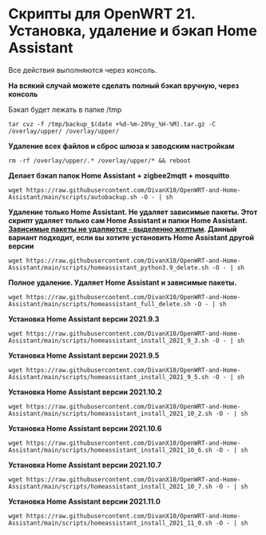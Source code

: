 # Скрипты для OpenWRT 21. Установка, удаление и бэкап Home Assistant 

Все действия выполняются через консоль.

__На всякий случай можете сделать полный бэкап вручную, через консоль__

Бэкап будет лежать в папке /tmp
```
tar cvz -f /tmp/backup_$(date +%d-%m-20%y_%H-%M).tar.gz -C /overlay/upper/ /overlay/upper/
```
__Удаление всех файлов и сброс шлюза к заводским настройкам__
```
rm -rf /overlay/upper/.* /overlay/upper/* && reboot
```

__Делает бэкап папок Home Assistant + zigbee2mqtt + mosquitto__
```
wget https://raw.githubusercontent.com/DivanX10/OpenWRT-and-Home-Assistant/main/scripts/autobackup.sh -O - | sh
```

__Удаление только Home Assistant. Не удаляет зависимые пакеты. Этот скрипт удаляет только сам Home Assistant и папки Home Assistant. [Зависимые пакеты не удаляются - выделенно желтым](https://github.com/openlumi/homeassistant_on_openwrt/blob/21.02/ha_install.sh#L33-L182). Данный вариант подходит, если вы хотите установить Home Assistant другой версии__ 

```
wget https://raw.githubusercontent.com/DivanX10/OpenWRT-and-Home-Assistant/main/scripts/homeassistant_python3.9_delete.sh -O - | sh
```

__Полное удаление. Удаляет Home Assistant и зависимые пакеты.__
```
wget https://raw.githubusercontent.com/DivanX10/OpenWRT-and-Home-Assistant/main/scripts/homeassistant_full_delete.sh -O - | sh
```

__Установка Home Assistant версии 2021.9.3__
```
wget https://raw.githubusercontent.com/DivanX10/OpenWRT-and-Home-Assistant/main/scripts/homeassistant_install_2021_9_3.sh -O - | sh
```

__Установка Home Assistant версии 2021.9.5__
```
wget https://raw.githubusercontent.com/DivanX10/OpenWRT-and-Home-Assistant/main/scripts/homeassistant_install_2021_9_5.sh -O - | sh
```

__Установка Home Assistant версии 2021.10.2__
```
wget https://raw.githubusercontent.com/DivanX10/OpenWRT-and-Home-Assistant/main/scripts/homeassistant_install_2021_10_2.sh -O - | sh
```

__Установка Home Assistant версии 2021.10.6__
```
wget https://raw.githubusercontent.com/DivanX10/OpenWRT-and-Home-Assistant/main/scripts/homeassistant_install_2021_10_6.sh -O - | sh
```

__Установка Home Assistant версии 2021.10.7__
```
wget https://raw.githubusercontent.com/DivanX10/OpenWRT-and-Home-Assistant/main/scripts/homeassistant_install_2021_10_7.sh -O - | sh
```

__Установка Home Assistant версии 2021.11.0__
```
wget https://raw.githubusercontent.com/DivanX10/OpenWRT-and-Home-Assistant/main/scripts/homeassistant_install_2021_11_0.sh -O - | sh
```



